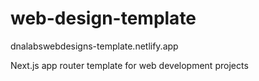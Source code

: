 # web-design-template

dnalabswebdesigns-template.netlify.app

Next.js app router template for web development projects
